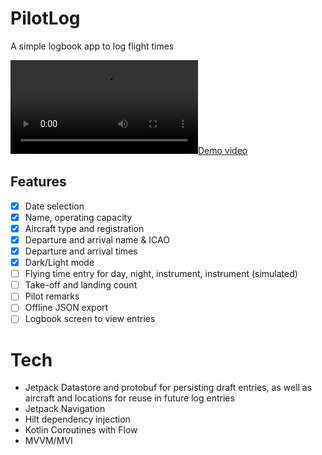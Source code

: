 # PilotLog

A simple logbook app to log flight times

[![Demo video](https://user-images.githubusercontent.com/2794581/110432635-4aeef480-80a7-11eb-9928-ef0e87839016.mp4)](https://user-images.githubusercontent.com/2794581/110432635-4aeef480-80a7-11eb-9928-ef0e87839016.mp4)

## Features

- [x] Date selection
- [x] Name, operating capacity
- [x] Aircraft type and registration
- [x] Departure and arrival name & ICAO
- [x] Departure and arrival times
- [x] Dark/Light mode
- [ ] Flying time entry for day, night, instrument, instrument (simulated)
- [ ] Take-off and landing count
- [ ] Pilot remarks
- [ ] Offline JSON export
- [ ] Logbook screen to view entries

# Tech

- Jetpack Datastore and protobuf for persisting draft entries, as well as aircraft and locations for reuse in future log entries
- Jetpack Navigation
- Hilt dependency injection
- Kotlin Coroutines with Flow
- MVVM/MVI
